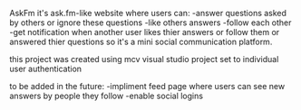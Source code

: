 AskFm
it's ask.fm-like website where users can:
-answer questions asked by others or ignore these questions
-like others answers
-follow each other
-get notification when another user likes thier answers or follow them or answered thier questions
so it's a mini social communication platform.

this project was created using mcv visual studio project set to individual user authentication

to be added in the future:
-impliment feed page where users can see new answers by people they follow
-enable social logins
